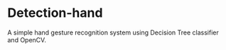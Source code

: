 # Detection-hand
A simple hand gesture recognition system using Decision Tree classifier and OpenCV.
